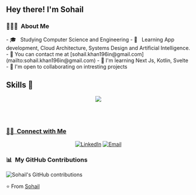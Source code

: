 <h2> Hey there! I'm Sohail</h2>

<h3> 👨🏻‍💻 &nbsp;About Me </h3>
-  🎓 &nbsp; Studying Computer Science and Engineering 
-  🌱 &nbsp; Learning App development, Cloud Architecture, Systems Design and Artificial Intelligence.
<!-- -  🖥  See my portfolio at [My Portfolio](http://mohammadfaizan.in) -->
- 📨  You can contact me at [sohail.khan196in@gmail.com](mailto:sohail.khan196in@gmail.com)
<!-- - 🚀  I'm currently working on [Open Source](http://GitHub.com/Youth-Icon) -->
- 🧠  I'm learning Next Js, Kotlin, Svelte
- 🤝  I'm open to collaborating on intresting projects


## Skills 🚀

<p align="center">
  <a href="https://discord.gg/vUHMxPvege">
    <img src="https://skillicons.dev/icons?i=next,kotlin,js,typescript,androidstudio,flutter,figma,blender,java,react,mysql,python,firebase,mongodb,postgresql" />
  </a>
</p>
<br/>

<a href="https://github.com/Sohail700">

<br/>

<h3> 🤝🏻 &nbsp;Connect with Me </h3>

<p align="center">
<a href="https://www.linkedin.com/in/Sohail0/"><img alt="LinkedIn" src="https://img.shields.io/badge/LinkedIn-Sohail%20Khan-blue?style=flat-square&logo=linkedin"></a>
<a href="mailto:Sohail.khan196in@gmail.com"><img alt="Email" src="https://img.shields.io/badge/Email-Sohail.khan196in@gmail.com-blue?style=flat-square&logo=gmail"></a>
</p>

<h3> 📊 &nbsp;My GitHub Contributions</h3>

![Sohail's GitHub contributions](https://github-readme-stats.vercel.app/api?username=Sohail700&show_icons=true&hide_title=true&count_private=true&hide=prs&theme=radical)

⭐️ From [Sohail](https://github.com/Sohail700)

